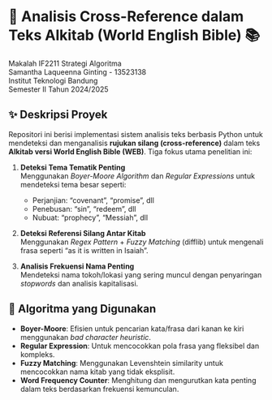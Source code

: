 # 📖 Analisis Cross-Reference dalam Teks Alkitab (World English Bible) 📚

Makalah IF2211 Strategi Algoritma  
Samantha Laqueenna Ginting - 13523138  
Institut Teknologi Bandung  
Semester II Tahun 2024/2025

## ✨ Deskripsi Proyek

Repositori ini berisi implementasi sistem analisis teks berbasis Python untuk mendeteksi dan menganalisis **rujukan silang (cross-reference)** dalam teks **Alkitab versi World English Bible (WEB)**. Tiga fokus utama penelitian ini:

1. **Deteksi Tema Tematik Penting**  
   Menggunakan *Boyer-Moore Algorithm* dan *Regular Expressions* untuk mendeteksi tema besar seperti:
   - Perjanjian: “covenant”, “promise”, dll
   - Penebusan: “sin”, “redeem”, dll
   - Nubuat: “prophecy”, “Messiah”, dll

2. **Deteksi Referensi Silang Antar Kitab**  
   Menggunakan *Regex Pattern* + *Fuzzy Matching* (difflib) untuk mengenali frasa seperti “as it is written in Isaiah”.

3. **Analisis Frekuensi Nama Penting**  
   Mendeteksi nama tokoh/lokasi yang sering muncul dengan penyaringan *stopwords* dan analisis kapitalisasi.

## 🧠 Algoritma yang Digunakan

- **Boyer-Moore**: Efisien untuk pencarian kata/frasa dari kanan ke kiri menggunakan *bad character heuristic*.
- **Regular Expression**: Untuk mencocokkan pola frasa yang fleksibel dan kompleks.
- **Fuzzy Matching**: Menggunakan Levenshtein similarity untuk mencocokkan nama kitab yang tidak eksplisit.
- **Word Frequency Counter**: Menghitung dan mengurutkan kata penting dalam teks berdasarkan frekuensi kemunculan.